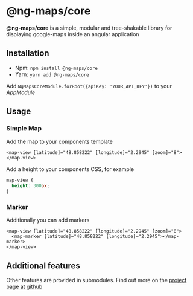 # @ng-maps/core

**@ng-maps/core** is a simple, modular and tree-shakable library for displaying google-maps inside an angular application

## Installation

* Npm: `npm install @ng-maps/core`
* Yarn: `yarn add @ng-maps/core`

Add `NgMapsCoreModule.forRoot({apiKey: 'YOUR_API_KEY'})` to your _AppModule_

## Usage

### Simple Map

Add the map to your components template

```angular2html
<map-view [latitude]="48.858222" [longitude]="2.2945" [zoom]="8"></map-view>
```

Add a height to your components CSS, for example

```CSS
map-view {
  height: 300px;
}
```

### Marker

Additionally you can add markers

```angular2html
<map-view [latitude]="48.858222" [longitude]="2.2945" [zoom]="8">
  <map-marker [latitude]="48.858222" [longitude]="2.2945"></map-marker>
</map-view>
```

## Additional features

Other features are provided in submodules. Find out more on the [project page at github](https://github.com/ng-maps/ng-maps ) 
